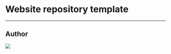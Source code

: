 # Website repository template
---


## Author
<a href="https://github.com/CGWebDev2003/cgmedia-theme/graphs/contributors">
  <img src="https://contrib.rocks/image?repo=CGWebDev2003/cgmedia-theme" />
</a>